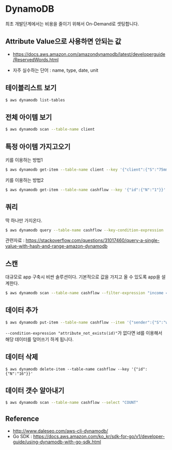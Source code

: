 # DynamoDB
최초 개발단계에서는 비용을 줄이기 위해서 On-Demand로 셋팅합니다.

## Attribute Value으로 사용하면 안되는 값
- https://docs.aws.amazon.com/amazondynamodb/latest/developerguide/ReservedWords.html

- 자주 실수하는 단어 : name, type, date, unit

## 테이블리스트 보기

```bash
$ aws dynamodb list-tables
```

## 전체 아이템 보기

```bash
$ aws dynamodb scan --table-name client
```

## 특정 아이템 가지고오기
키를 이용하는 방법1

```bash
$ aws dynamodb get-item --table-name client --key '{"client":{"S":"75mm-studio"}}'
```

키를 이용하는 방법2

```bash
$ aws dynamodb get-item --table-name cashflow --key '{"id":{"N":"1"}}'
```

## 쿼리
딱 하나만 가지온다.

```bash
$ aws dynamodb query --table-name cashflow --key-condition-expression 'id = :id' --expression-attribute-values '{":id": {"N":"1"}}'
```
관련자료 : https://stackoverflow.com/questions/31017460/query-a-single-value-with-hash-and-range-amazon-dynamodb


## 스캔
대규모로 app 구축시 비싼 솔루션이다.
기본적으로 값을 가지고 올 수 있도록 app을 설계한다.

```bash
$ aws dynamodb scan --table-name cashflow --filter-expression "income = :t" --expression-attribute-values '{":t":{"BOOL":true}}'
```

## 데이터 추가

```bash
$ aws dynamodb put-item --table-name cashflow --item '{"sender":{"S":"woong"},"writedate":{"S":"2018-08-01T13:00:00+09:00"},"cost":{"N":"10000"},"income":{"BOOL":true},"typ":{"S":"angel"},"monetaryunit":{"S":"₩"},"id":{"N":"16"},"tags":{"L":[{"S": "donation"}]}}' --condition-expression "attribute_not_exists(id)"
```

`--condition-expression "attribute_not_exists(id)"`가 없다면 id를 이용해서 해당 데이터를 덮어쓰기 하게 됩니다.

## 데이터 삭제
```
$ aws dynamodb delete-item --table-name cashflow --key '{"id":{"N":"16"}}'
```

## 데이터 갯수 알아내기

```bash
$ aws dynamodb scan --table-name cashflow --select "COUNT"
```

## Reference
- http://www.daleseo.com/aws-cli-dynamodb/
- Go SDK : https://docs.aws.amazon.com/ko_kr/sdk-for-go/v1/developer-guide/using-dynamodb-with-go-sdk.html